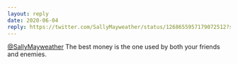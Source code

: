 ```yaml
---
layout: reply
date: 2020-06-04
reply: https://twitter.com/SallyMayweather/status/1268655957179072512?s=20
---
```


[@SallyMayweather](https://twitter.com/SallyMayweather) The best money is the one used by both your friends and enemies.
